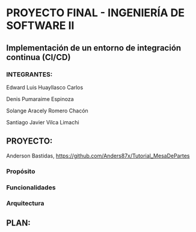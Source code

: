 # PROYECTO FINAL - INGENIERÍA DE SOFTWARE II
## Implementación de un entorno de integración continua (CI/CD)
### INTEGRANTES:
Edward Luis Huayllasco Carlos

Denis Pumaraime Espinoza

Solange Aracely Romero Chacón

Santiago Javier Vilca Limachi

## PROYECTO:
Anderson Bastidas, https://github.com/Anders87x/Tutorial_MesaDePartes 

### Propósito
### Funcionalidades
### Arquitectura

## PLAN:
